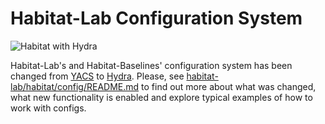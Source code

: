 Habitat-Lab Configuration System
================================
![Habitat with Hydra](/res/img/habitat_with_hydra.png)

Habitat-Lab's and Habitat-Baselines' configuration system has been changed from [YACS](https://github.com/rbgirshick/yacs)
to [Hydra](https://hydra.cc). Please, see [habitat-lab/habitat/config/README.md](/habitat-lab/habitat/config/README.md)
to find out more about what was changed, what new functionality is enabled and explore typical examples of
how to work with configs.
